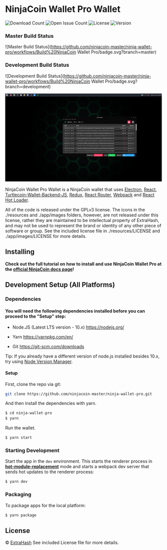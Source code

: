 # NinjaCoin Wallet Pro Wallet

![Download Count](https://img.shields.io/github/downloads/ninjacoin-master/ninja-wallet-pro/total.svg)
![Open Issue Count](https://img.shields.io/github/issues/ninjacoin-master/ninja-wallet-pro)
![License](https://img.shields.io/github/license/ninjacoin-master/ninja-wallet-pro)
![Version](https://img.shields.io/github/v/release/ninjacoin-master/ninja-wallet-pro)

### Master Build Status

![Master Build Status](https://github.com/ninjacoin-master/ninja-wallet-pro/workflows/Build%20NinjaCoin Wallet Pro/badge.svg?branch=master)

### Development Build Status

![Development Build Status](https://github.com/ninjacoin-master/ninja-wallet-pro/workflows/Build%20NinjaCoin Wallet Pro/badge.svg?branch=development)

<img src="https://raw.githubusercontent.com/ninjacoin-master/ninja-wallet-pro/development/screenshots/screenshot.png">
<p>
  NinjaCoin Wallet Pro Wallet is a NinjaCoin wallet that uses <a href="http://electron.atom.io/">Electron</a>, <a href="https://facebook.github.io/react/">React</a>, <a href="https://github.com/turtlecoin/ninjacoin-wallet-backend-js">Turtlecoin-Wallet-Backend-JS</a>, <a href="https://github.com/reactjs/redux">Redux</a>, <a href="https://github.com/reactjs/react-router">React Router</a>, <a href="http://webpack.github.io/docs/">Webpack</a> and <a href="https://github.com/gaearon/react-hot-loader">React Hot Loader</a>.
</p>

<p>
  All of the code is released under the GPLv3 license. The icons in the ./resources and ./app/images folders, however, are not released under this license, rather they are maintained to be intellectual property of ExtraHash, and may not be used to represent the brand or identity of any other piece of software or group. See the included license file in ./resources/LICENSE and ./app/images/LICENSE for more details.
</p>

## Installing

**Check out the full tutorial on how to install and use NinjaCoin Wallet Pro at the [official NinjaCoin docs page](https://docs.turtlecoin.lol/guides/wallets/using-ninja-wallet-pro)!**

## Development Setup (All Platforms)

### Dependencies

#### You will need the following dependencies installed before you can proceed to the "Setup" step:

- Node.JS (Latest LTS version - 10.x) https://nodejs.org/

- Yarn https://yarnpkg.com/en/

- Git https://git-scm.com/downloads

Tip: If you already have a different version of node.js installed besides 10.x, try using [Node Version Manager](https://github.com/nvm-sh/nvm#install--update-script).

#### Setup

First, clone the repo via git:

```bash
git clone https://github.com/ninjacoin-master/ninja-wallet-pro.git
```

And then install the dependencies with yarn.

```bash
$ cd ninja-wallet-pro
$ yarn
```

Run the wallet.

```bash
$ yarn start
```

### Starting Development

Start the app in the `dev` environment. This starts the renderer process in [**hot-module-replacement**](https://webpack.js.org/guides/hmr-react/) mode and starts a webpack dev server that sends hot updates to the renderer process:

```bash
$ yarn dev
```

### Packaging

To package apps for the local platform:

```bash
$ yarn package
```

## License

© [ExtraHash](https://github.com/ExtraHash)
See included License file for more details.
